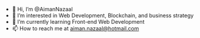 - 👋 Hi, I’m @AimanNazaal
- 👀 I’m interested in Web Development, Blockchain, and business strategy
- 🌱 I’m currently learning Front-end Web Development
- 📫 How to reach me at aiman.nazaal@hotmail.com

<!---
AimanNazaal/AimanNazaal is a ✨ special ✨ repository because its `README.md` (this file) appears on your GitHub profile.
You can click the Preview link to take a look at your changes.
--->
